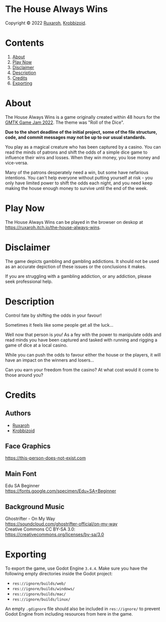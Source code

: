# The House Always Wins
Copyright &copy; 2022 [Ruxaroh](https://github.com/ruxaroh),
[Krobbizoid](https://github.com/krobbi).

# Contents
1. [About](#about)
2. [Play Now](#play-now)
3. [Disclaimer](#disclaimer)
4. [Description](#description)
5. [Credits](#credits)
6. [Exporting](#exporting)

# About
The House Always Wins is a game originally created within 48 hours for the
[GMTK Game Jam 2022](https://itch.io/jam/gmtk-jam-2022). The theme was
"Roll of the Dice".

__Due to the short deadline of the initial project, some of the file structure,
code, and commit messages may not be up to our usual standards.__

You play as a magical creature who has been captured by a casino. You can read
the minds of patrons and shift the odds of a simple dice game to influence
their wins and losses. When they win money, you lose money and vice-versa.

Many of the patrons desperately need a win, but some have nefarious intentions.
You can't help everyone without putting yourself at risk - you only have
limited power to shift the odds each night, and you need keep making the house
enough money to survive until the end of the week.

# Play Now
The House Always Wins can be played in the browser on deskop at
https://ruxaroh.itch.io/the-house-always-wins.

# Disclaimer
The game depicts gambling and gambling addictions. It should not be used as an
accurate depiction of these issues or the conclusions it makes.

If you are struggling with a gambling addiction, or any addiction, please seek
professional help.

# Description
Control fate by shifting the odds in your favour!

Sometimes it feels like some people get all the luck...

Well now that person is _you!_ As a fey with the power to manipulate odds and
read minds you have been captured and tasked with running and rigging a game of
dice at a local casino.

While you can push the odds to favour either the house or the players, it will
have an impact on the winners and losers...

Can you earn your freedom from the casino? At what cost would it come to those
around you?

# Credits

## Authors
* [Ruxaroh](https://github.com/ruxaroh)
* [Krobbizoid](https://github.com/krobbizoid)

## Face Graphics
https://this-person-does-not-exist.com

## Main Font
Edu SA Beginner  
https://fonts.google.com/specimen/Edu+SA+Beginner

## Background Music
Ghostrifter - On My Way  
https://soundcloud.com/ghostrifter-official/on-my-way  
Creative Commons CC BY-SA 3.0: https://creativecommons.org/licenses/by-sa/3.0

# Exporting
To export the game, use Godot Engine `3.4.4`. Make sure you have the following
empty directories inside the Godot project:

* `res://ignore/builds/web/`
* `res://ignore/builds/windows/`
* `res://ignore/builds/mac/`
* `res://ignore/builds/linux/`

An empty `.gdignore` file should also be included in `res://ignore/` to prevent
Godot Engine from including resources from here in the game.
